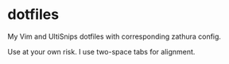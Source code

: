 # dotfiles

My Vim and UltiSnips dotfiles with corresponding zathura config.

Use at your own risk.  I use two-space tabs for alignment.
